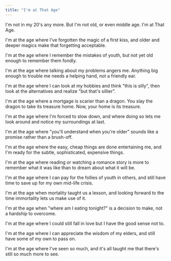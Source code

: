 ```yaml
---
title: "I'm at That Age"
---
```


I'm not in my 20's any more. But I'm not old, or even middle age. I'm at That Age.

<!-- more -->

I'm at the age where I've forgotten the magic of a first kiss, and older and deeper magics make that forgetting acceptable.

I'm at the age where I remember the mistakes of youth, but not yet old enough to remember them fondly.

I'm at the age where talking about my problems angers me. Anything big enough to trouble me needs a helping hand, not a friendly ear.

I'm at the age where I can look at my hobbies and think "this is silly", then look at the alternatives and realize "but that's sillier".

I'm at the age where a mortgage is scarier than a dragon. You slay the dragon to take its treasure home. Now, your home is its treasure.

I'm at the age where I'm forced to slow down, and where doing so lets me look around and notice my surroundings at last.

I'm at the age where "you'll understand when you're older" sounds like a promise rather than a brush-off.

I'm at the age where the easy, cheap things are done entertaining me, and I'm ready for the subtle, sophisticated, expensive things.

I'm at the age where reading or watching a romance story is more to remember what it was like than to dream about what it will be.

I'm at the age where I can pay for the follies of youth in others, and still have time to save up for my own mid-life crisis.

I'm at the age when mortality taught us a lesson, and looking forward to the time immortality lets us make use of it.

I'm at the age when "where am I eating tonight?" is a decision to make, not a hardship to overcome.

I'm at the age where I could still fall in love but I have the good sense not to.

I'm at the age where I can appreciate the wisdom of my elders, and still have some of my own to pass on.

I'm at the age where I've seen so much, and it's all taught me that there's still so much more to see.
